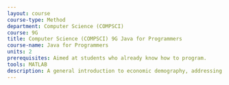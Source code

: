```yaml
---
layout: course 
course-type: Method
department: Computer Science (COMPSCI)
course: 9G
title: Computer Science (COMPSCI) 9G Java for Programmers
course-name: Java for Programmers
units: 2
prerequisites: Aimed at students who already know how to program. 
tools: MATLAB
description: A general introduction to economic demography, addressing the following kinds of questions - What are the economic consequences of immigration to the U.S.? Will industrial nations be able to afford the health and pension costs of the aging populations? How has the size of the baby boom affected its economic well being? Why has fertility been high in Third World countries? In industrial countries, why is marriage postponed, divorce high, fertility so low, and extramarital fertility rising? What are the economic and environmental consequences of rapid population growth?
---
```

